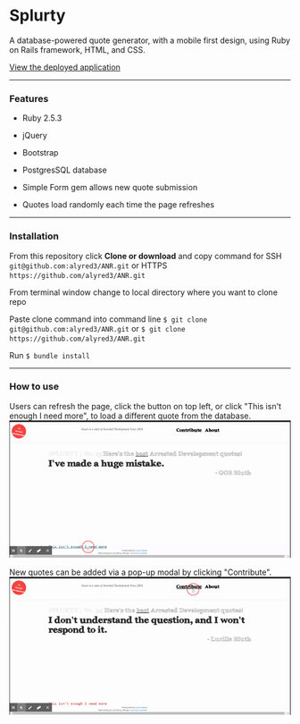 # Splurty

A database-powered quote generator, with a mobile first design, using Ruby on Rails framework, HTML, and CSS.


[View the deployed application](http://splurty-alyssa-redman.herokuapp.com/)

_____________

### Features 

* Ruby 2.5.3 

* jQuery

* Bootstrap

* PostgresSQL database

* Simple Form gem allows new quote submission

* Quotes load randomly each time the page refreshes


______________

### Installation
From this repository click <b>Clone or download</b> and copy command for SSH `git@github.com:alyred3/ANR.git` or HTTPS `https://github.com/alyred3/ANR.git`

From terminal window change to local directory where you want to clone repo

Paste clone command into command line `$ git clone git@github.com:alyred3/ANR.git` or `$ git clone https://github.com/alyred3/ANR.git`

Run `$ bundle install`

______________

### How to use

Users can refresh the page, click the button on top left, or click "This isn't enough I need more", to load a different quote from the database.<br />
![Screenshot](app/assets/images/quote.gif)

New quotes can be added via a pop-up modal by clicking "Contribute". 
![Screenshot](app/assets/images/contribute.gif)
